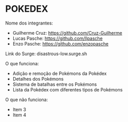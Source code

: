 # POKEDEX

Nome dos integrantes: 
- Guilherme Cruz: https://github.com/Cruz-Guilherme
- Lucas Pasche: https://github.com/llpasche
- Enzo Pasche: https://github.com/enzopasche

Link do Surge: disastrous-low.surge.sh


O que funciona:
- Adição e remoção de Pokémons da Pokédex
- Detalhes dos Pokémons
- Sistema de batalhas entre os Pokémons
- Lista da Pokédex com diferentes tipos de Pokémons

O que não funciona: 
- Item 3
- Item 4
